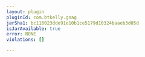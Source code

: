 ```yaml
---
layout: plugin
pluginId: com.btkelly.gnag
jarSha1: bc116023dde91e10b1ce5179d10324baaeb3d05d
isJarAvailable: true
error: NONE
violations: []

---
```


